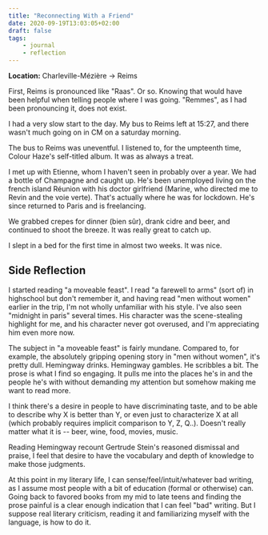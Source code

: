 ```yaml
---
title: "Reconnecting With a Friend"
date: 2020-09-19T13:03:05+02:00
draft: false
tags:
    - journal
    - reflection
---
```


**Location:** Charleville-Mézière -> Reims

First, Reims is pronounced like "Raas". Or so. Knowing that would have been
helpful when telling people where I was going. "Remmes", as I had been
pronouncing it, does not exist.

I had a very slow start to the day. My bus to Reims left at 15:27, and there
wasn't much going on in CM on a saturday morning.

The bus to Reims was uneventful. I listened to, for the umpteenth time, Colour
Haze's self-titled album. It was as always a treat.

I met up with Etienne, whom I haven't seen in probably over a year. We had a
bottle of Champagne and caught up. He's been unemployed living on the french
island Réunion with his doctor girlfriend (Marine, who directed me to Revin and
the voie verte). That's actually where he was for lockdown. He's since returned
to Paris and is freelancing.

We grabbed crepes for dinner (bien sûr), drank cidre and beer, and continued to
shoot the breeze. It was really great to catch up.

I slept in a bed for the first time in almost two weeks. It was nice.

## Side Reflection

I started reading "a moveable feast". I read "a farewell to arms" (sort of) in
highschool but don't remember it, and having read "men without women" earlier
in the trip, I'm not wholly unfamiliar with his style. I've also seen "midnight
in paris" several times. His character was the scene-stealing highlight for me,
and his character never got overused, and I'm appreciating him even more now.

The subject in "a moveable feast" is fairly mundane. Compared to, for example,
the absolutely gripping opening story in "men without women", it's pretty dull.
Hemingway drinks. Hemingway gambles. He scribbles a bit. The prose is what I
find so engaging. It pulls me into the places he's in and the people he's with
without demanding my attention but somehow making me want to read more.

I think there's a desire in people to have discriminating taste, and to be able
to describe why X is better than Y, or even just to characterize X at all
(which probably requires implicit comparison to Y, Z, Q..). Doesn't really
matter what it is -- beer, wine, food, movies, music.

Reading Hemingway recount Gertrude Stein's reasoned dismissal and praise, I
feel that desire to have the vocabulary and depth of knowledge to make those
judgments.

At this point in my literary life, I can sense/feel/intuit/whatever bad
writing, as I assume most people with a bit of education (formal or otherwise)
can. Going back to favored books from my mid to late teens and finding the
prose painful is a clear enough indication that I can feel "bad" writing. But I
suppose real literary criticism, reading it and familiarizing myself with the
language, is how to do it.
